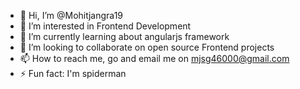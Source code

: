 - 👋 Hi, I’m @Mohitjangra19
- 👀 I’m interested in Frontend Development 
- 🌱 I’m currently learning about angularjs framework 
- 💞️ I’m looking to collaborate on open source Frontend projects 
- 📫 How to reach me, go and email me on mjsg46000@gmail.com 
- ⚡ Fun fact: I'm  spiderman 

<!---
Mohitjangra19/Mohitjangra19 is a ✨ special ✨ repository because its `README.md` (this file) appears on your GitHub profile.
You can click the Preview link to take a look at your changes.
--->
